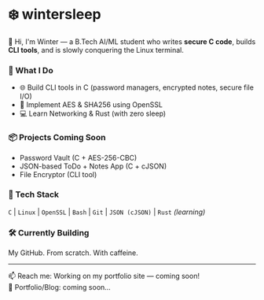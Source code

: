 # ❄️ wintersleep

👋 Hi, I'm Winter — a B.Tech AI/ML student who writes **secure C code**, builds **CLI tools**, and is slowly conquering the Linux terminal.

### 🔧 What I Do
- 🌐 Build CLI tools in C (password managers, encrypted notes, secure file I/O)
- 🔐 Implement AES & SHA256 using OpenSSL
- 💻 Learn Networking & Rust (with zero sleep)

### 📦 Projects Coming Soon
- Password Vault (C + AES-256-CBC)
- JSON-based ToDo + Notes App (C + cJSON)
- File Encryptor (CLI tool)

### 🚀 Tech Stack
`C` | `Linux` | `OpenSSL` | `Bash` | `Git` | `JSON (cJSON)` | `Rust` *(learning)*

### 🛠️ Currently Building
My GitHub. From scratch. With caffeine.

---
📫 Reach me: Working on my portfolio site — coming soon!  
🔗 Portfolio/Blog: coming soon...
